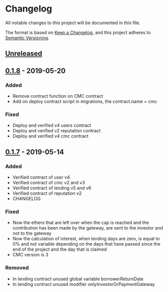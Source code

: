 # Changelog
All notable changes to this project will be documented in this file.

The format is based on [Keep a Changelog](https://keepachangelog.com/en/1.0.0/),
and this project adheres to [Semantic Versioning](https://semver.org/spec/v2.0.0.html).

## [Unreleased]

## [0.1.8] - 2019-05-20
### Added
- Remove contract function on CMC contract
- Add on deploy contract script in migrations, the contract.name = cmc

### Fixed
- Deploy and verified v4 users contract
- Deploy and verified v2 reputation contract
- Deploy and verified v4 cmc contract

## [0.1.7] - 2019-05-14
### Added
- Verified contract of user v4
- Verified contract of cmc v2 and v3
- Verified contract of lending v5 and v6
- Verified contract of reputation v2
- CHANGELOG

### Fixed
- Now the ethers that are left over when the cap is reached and the contribution
has been made by the gateway, are sent to the investor and not to the gateway
- Now the calculation of interest, when lending days are zero, is equal to 0%
and not variable depending on the days that have passed since the end of the
project and the day that is claimed
- CMC version is 3

### Removed
- In lending contract unused global variable borrowerReturnDate
- In lending contract unused modifier onlyInvestorOrPaymentGateway

[Unreleased]: https://gitlab.com/EthicHub/platform-contracts/compare/v0.1.8...master
[0.1.7]: https://gitlab.com/EthicHub/platform-contracts/compare/v0.1.6...v0.1.7
[0.1.8]: https://gitlab.com/EthicHub/platform-contracts/compare/v0.1.7...v0.1.8
